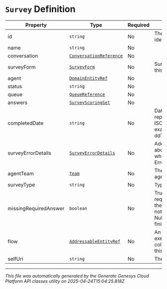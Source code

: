 # `Survey` Definition

| Property | Type | Required | Description |
|----------|------|----------|-------------|
| id | `string` | No | The globally unique identifier for the object. |
| name | `string` | No |  |
| conversation | [`ConversationReference`](conversationreference-definition.md) | No |  |
| surveyForm | [`SurveyForm`](surveyform-definition.md) | No | Survey form used for this survey. |
| agent | [`DomainEntityRef`](domainentityref-definition.md) | No |  |
| status | `string` | No |  |
| queue | [`QueueReference`](queuereference-definition.md) | No |  |
| answers | [`SurveyScoringSet`](surveyscoringset-definition.md) | No |  |
| completedDate | `string` | No | Date time is represented as an ISO-8601 string. For example: yyyy-MM-ddTHH:mm:ss[.mmm]Z |
| surveyErrorDetails | [`SurveyErrorDetails`](surveyerrordetails-definition.md) | No | Additional information about what happened when the survey is in Error status. |
| agentTeam | [`Team`](team-definition.md) | No | The team that the agent belongs to |
| surveyType | `string` | No | Type of the survey |
| missingRequiredAnswer | `boolean` | No | True if any of the required questions for the survey form have not been answered. Null if survey is not finished. |
| flow | [`AddressableEntityRef`](addressableentityref-definition.md) | No | An Architect flow that executed in order to collect the answers for this survey. |
| selfUri | `string` | No | The URI for this object |

---

*This file was automatically generated by the Generate Genesys Cloud Platform API classes utility on 2025-04-24T15:04:25.818Z*